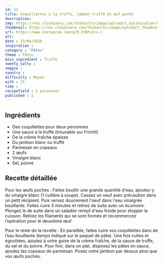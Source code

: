 ```yaml
---
id: 12
title: Coquillettes à la truffe, jambon truffé et œuf poché
description: 
img: https://res.cloudinary.com/thibaults/image/upload/t_optimisation/v1600509227/Recipes/20200423_coquillettes_truffe.jpg
thumbnail: https://res.cloudinary.com/thibaults/image/upload/t_thumbnail_josie/v1600509227/Recipes/20200423_coquillettes_truffe.jpg
url: https://www.instagram.com/p/B_VSBtvIrv-/
alt: 
date : 23/04/2020
inspiration :
category : "Pâtes"
theme : Pâtes
main_ingredient : Truffe
sweety_salty : 
veggie : 
country :
difficulty : Moyen
with : 25
time : 
recipeYield : 2 personnes
published : 1
---
```


## Ingrédients
 - Des coquillettes pour deux personnes
 - Une sauce à la truffe (trouvable sur Frichti)
 - De la crème fraîche épaisse
 - Du jambon blanc ou truffé
 - Parmesan en copeaux
 - 2 œufs
 - Vinaigre blanc
 - Sel, poivre

## Recette détaillée
Pour les œufs pochés :
Faites bouillir une grande quantité d'eau, ajoutez-y du vinaigre blanc (1 cuillère à soupe). Cassez un oeuf avec précaution dans un petit récipient. Puis versez doucement l'oeuf dans l'eau vinaigrée bouillante. Faites cuire 3 minutes et retirez de suite avec un écumoire. Plongez le de suite dans un saladier rempli d'eau froide pour stopper la cuisson. Retirez les filaments qui se sont formés et recommencez l’opération pour le deuxième œuf.

Pour le reste de la recette :
En parallèle, faites cuire vos coquillettes dans de l’eau bouillante (temps indiqué sur le paquet de pâte). Une fois cuites et égouttées, ajoutez à votre guise de la crème fraîche, de la sauce de truffe, du sel et du poivre. Pour finir, dans un plat, disposez les pâtes en sauce, ajoutez les copeaux de parmesan. Posez votre jambon par dessus ainsi que vos œufs pochés.
